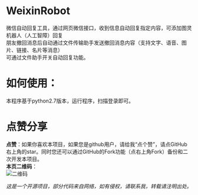 # WeixinRobot
微信自动回复工具，通过网页微信接口，收到信息自动回复指定内容，可添加图灵机器人（人工智障）回复  
朋友撤回消息后自动通过文件传输助手发送撤回消息内容（支持文字、语音、图片、链接、名片等消息）  
可通过文件助手开关自动回复功能。  
# 如何使用：  
本程序基于python2.7版本，运行程序，扫描登录即可。  
# **点赞分享**
**点赞**：如果你喜欢本项目，如果您是github用户，请给我“点个赞”，请点GitHub右上角的star。同时您还可以通过GitHub的Fork功能（点右上角Fork）备份和二次开发本项目。  
**本页二维码**：  
![二维码](https://imgsa.baidu.com/forum/w%3D580/sign=45d68c7d8994a4c20a23e7233ef51bac/1b3b02d8bc3eb135a0a4dac9a81ea8d3fd1f4416.jpg)  
   
     
*这是一个开源项目，部分代码来自网络，如有侵权，请联系我，转载请注明出处。*

